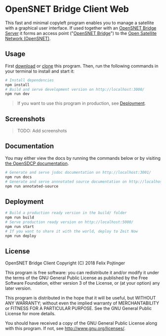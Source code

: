 # OpenSNET Bridge Client Web

This fast and minimal copyleft program enables you to manage a satellite with a graphical user interface. If used together with an [OpenSNET Bridge Server](https://opensdcp.github.io/network/bridge/server) it forms an access point ("[OpenSNET Bridge](https://opensdcp.github.io/network/bridge/)") to the [Open Satellite Network (OpenSNET)](https://opensdcp.github.io/network).

## Usage

First [download](https://github.com/opensdcp/opensnet-bridge-client/releases) or [clone](https://help.github.com/articles/cloning-a-repository/) this program. Then, run the following commands in your terminal to install and start it:

```bash
# Install dependencies
npm install
# Build and serve development version on http://localhost:3000/
npm run dev
```

> If you want to use this program in production, see [Deployment](#deployment).

## Screenshots

> TODO: Add screenshots

## Documentation

You may either view the docs by running the commands below or by visiting [the OpenSDCP documentation](https://opensdcp.github.io/network/docs).

```bash
# Generate and serve jsdoc documentation on http://localhost:3001/
npm run docs
# Generate and serve annnotated source documentation on http://localhost:3002/
npm run annotated-source
```

## Deployment

```bash
# Build a production ready version in the build/ folder
npm run build
# Serve production ready version on http://localhost:5000/
npm run start
# If you want to share it with the world, deploy to Zeit Now
npm run deploy
```

## License

OpenSNET Bridge Client Copyright (C) 2018 Felix Pojtinger

This program is free software: you can redistribute it and/or modify
it under the terms of the GNU General Public License as published by
the Free Software Foundation, either version 3 of the License, or
(at your option) any later version.

This program is distributed in the hope that it will be useful,
but WITHOUT ANY WARRANTY; without even the implied warranty of
MERCHANTABILITY or FITNESS FOR A PARTICULAR PURPOSE. See the
GNU General Public License for more details.

You should have received a copy of the GNU General Public License
along with this program. If not, see <http://www.gnu.org/licenses/>.
